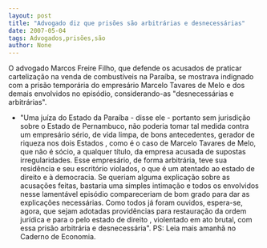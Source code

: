 ```yaml
---
layout: post
title: "Advogado diz que prisões são arbitrárias e desnecessárias"
date: 2007-05-04
tags: Advogados,prisões,são
author: None
---
```

O advogado Marcos Freire Filho, que defende os acusados de praticar cartelização na venda de combustíveis na Paraíba, se mostrava indignado com a prisão temporária do empresário Marcelo Tavares de Melo e dos demais envolvidos no episódio, considerando-as \"desnecessárias e arbitrárias\".
- \"Uma juíza do Estado da Paraíba - disse ele - portanto sem jurisdição sobre o Estado de Pernambuco, não poderia tomar tal medida contra um empresário sério, de vida limpa, de bons antecedentes, gerador de riqueza nos dois Estados , como é o caso de Marcelo Tavares de Melo, que não é sócio, a qualquer título, da empresa acusada de supostas irregularidades. Esse empresário, de forma arbitrária, teve sua residência e seu escritório violados, o que é um atentado ao estado de direito e à democracia. Se queriam alguma explicação sobre as acusações feitas, bastaria uma simples intimação e todos os envolvidos nesse lamentável episódio compareceriam de bom grado para dar as explicações necessárias. Como todos já foram ouvidos, espera-se, agora, que sejam adotadas providências para restauração da ordem jurídica e para o pelo estado de direito , violentado em ato brutal, com essa prisão arbitrária e desnecessária\".
PS: Leia mais amanhã no Caderno de Economia. 